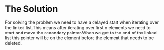 # The Solution

For solving the problem we need to have a delayed start when iterating over the linked list.This means after iterating over first n elements we need to start and move the secondary pointer.When we get to the end of the linked list this pointer will be on the element before the element that needs to be deleted.